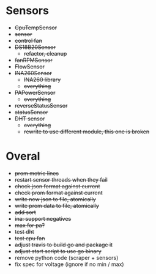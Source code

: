 # Sensors
* ~~CpuTempSensor~~
 * ~~sensor~~
 * ~~control fan~~
* ~~DS18B20Sensor~~
  * ~~refactor, cleanup~~
* ~~fanRPMSensor~~
* ~~FlowSensor~~
* ~~INA260Sensor~~
  * ~~INA260 library~~
  * ~~everything~~
* ~~PAPowerSensor~~
  * ~~everything~~
* ~~reverseStatusSensor~~
* ~~statusSensor~~
* ~~DHT sensor~~
  * ~~everything~~
  * ~~rewrite to use different module, this one is broken~~

# Overal
* ~~prom metric lines~~
* ~~restart sensor threads when they fail~~
* ~~check json format against current~~
* ~~check prom format against current~~
* ~~write new json to file, atomically~~
* ~~write prom data to file, atomically~~
* ~~add sort~~
* ~~ina: support negatives~~
* ~~max for pa?~~
* ~~test dht~~
* ~~test cpu fan~~
* ~~adjust travis to build go and package it~~
* ~~adjust start script to use go binary~~
* remove python code (scraper + sensors)
* fix spec for voltage (ignore if no min / max)
